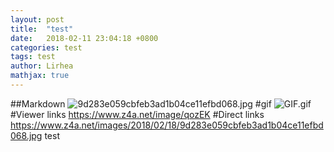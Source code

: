 ```yaml
---
layout: post
title:  "test"
date:   2018-02-11 23:04:18 +0800
categories: test
tags: test
author: Lirhea
mathjax: true
---
```

##Markdown
![9d283e059cbfeb3ad1b04ce11efbd068.jpg](https://www.z4a.net/images/2018/02/18/9d283e059cbfeb3ad1b04ce11efbd068.jpg)
#gif 
![GIF.gif](https://www.z4a.net/images/2018/02/19/GIF.gif)
#Viewer links
https://www.z4a.net/image/qozEK
#Direct links
https://www.z4a.net/images/2018/02/18/9d283e059cbfeb3ad1b04ce11efbd068.jpg
test